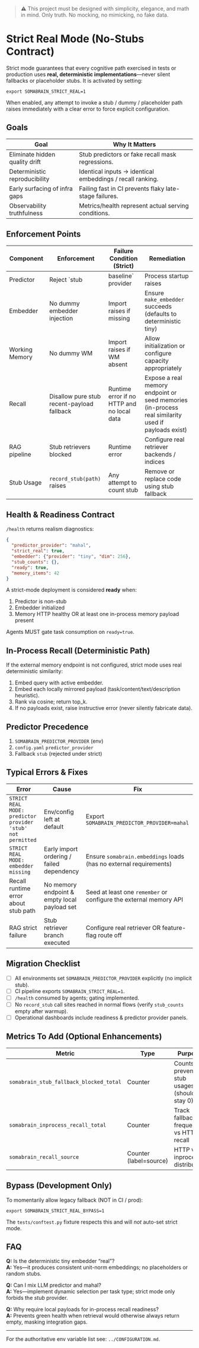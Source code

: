 > :warning: This project must be designed with simplicity, elegance, and math in mind. Only truth. No mocking, no mimicking, no fake data.

# Strict Real Mode (No-Stubs Contract)

Strict mode guarantees that every cognitive path exercised in tests or production uses **real, deterministic implementations**—never silent fallbacks or placeholder stubs. It is activated by setting:

```
export SOMABRAIN_STRICT_REAL=1
```

When enabled, any attempt to invoke a stub / dummy / placeholder path raises immediately with a
clear error to force explicit configuration.

## Goals
| Goal | Why It Matters |
|------|----------------|
| Eliminate hidden quality drift | Stub predictors or fake recall mask regressions. |
| Deterministic reproducibility | Identical inputs → identical embeddings / recall ranking. |
| Early surfacing of infra gaps | Failing fast in CI prevents flaky late-stage failures. |
| Observability truthfulness | Metrics/health represent actual serving conditions. |

## Enforcement Points
| Component | Enforcement | Failure Condition (Strict) | Remediation |
|-----------|-------------|-----------------------------|-------------|
| Predictor | Reject `stub|baseline` provider | Process startup raises | Set `SOMABRAIN_PREDICTOR_PROVIDER=mahal` or `llm` |
| Embedder | No dummy embedder injection | Import raises if missing | Ensure `make_embedder` succeeds (defaults to deterministic tiny) |
| Working Memory | No dummy WM | Import raises if WM absent | Allow initialization or configure capacity appropriately |
| Recall | Disallow pure stub recent-payload fallback | Runtime error if no HTTP and no local data | Expose a real memory endpoint or seed memories (in-process real similarity used if payloads exist) |
| RAG pipeline | Stub retrievers blocked | Runtime error | Configure real retriever backends / indices |
| Stub Usage | `record_stub(path)` raises | Any attempt to count stub | Remove or replace code using stub fallback |

## Health & Readiness Contract
`/health` returns realism diagnostics:
```json
{
  "predictor_provider": "mahal",
  "strict_real": true,
  "embedder": {"provider": "tiny", "dim": 256},
  "stub_counts": {},
  "ready": true,
  "memory_items": 42
}
```
A strict-mode deployment is considered **ready** when:
1. Predictor is non-stub
2. Embedder initialized
3. Memory HTTP healthy OR at least one in-process memory payload present

Agents MUST gate task consumption on `ready=true`.

## In-Process Recall (Deterministic Path)
If the external memory endpoint is not configured, strict mode uses real deterministic similarity:
1. Embed query with active embedder.
2. Embed each locally mirrored payload (task/content/text/description heuristic).
3. Rank via cosine; return top_k.
4. If no payloads exist, raise instructive error (never silently fabricate data).

## Predictor Precedence
1. `SOMABRAIN_PREDICTOR_PROVIDER` (env)
2. `config.yaml` `predictor_provider`
3. Fallback `stub` (rejected under strict)

## Typical Errors & Fixes
| Error | Cause | Fix |
|-------|-------|-----|
| `STRICT REAL MODE: predictor provider 'stub' not permitted` | Env/config left at default | Export `SOMABRAIN_PREDICTOR_PROVIDER=mahal` |
| `STRICT REAL MODE: embedder missing` | Early import ordering / failed dependency | Ensure `somabrain.embeddings` loads (has no external requirements) |
| Recall runtime error about stub path | No memory endpoint & empty local payload set | Seed at least one `remember` or configure the external memory API |
| RAG strict failure | Stub retriever branch executed | Configure real retriever OR feature-flag route off |

## Migration Checklist
- [ ] All environments set `SOMABRAIN_PREDICTOR_PROVIDER` explicitly (no implicit stub).
- [ ] CI pipeline exports `SOMABRAIN_STRICT_REAL=1`.
- [ ] `/health` consumed by agents; gating implemented.
- [ ] No `record_stub` call sites reached in normal flows (verify `stub_counts` empty after warmup).
- [ ] Operational dashboards include readiness & predictor provider panels.

## Metrics To Add (Optional Enhancements)
| Metric | Type | Purpose |
|--------|------|---------|
| `somabrain_stub_fallback_blocked_total` | Counter | Counts prevented stub usages (should stay 0) |
| `somabrain_inprocess_recall_total` | Counter | Track fallback frequency vs HTTP recall |
| `somabrain_recall_source` | Counter (label=source) | HTTP vs inprocess distribution |

## Bypass (Development Only)
To momentarily allow legacy fallback (NOT in CI / prod):
```
export SOMABRAIN_STRICT_REAL_BYPASS=1
```
The `tests/conftest.py` fixture respects this and will *not* auto-set strict mode.

## FAQ
**Q:** Is the deterministic tiny embedder “real”?  
**A:** Yes—it produces consistent unit-norm embeddings; no placeholders or random stubs.

**Q:** Can I mix LLM predictor and mahal?  
**A:** Yes—implement dynamic selection per task type; strict mode only forbids the *stub* provider.

**Q:** Why require local payloads for in-process recall readiness?  
**A:** Prevents green health when retrieval would otherwise always return empty, masking integration gaps.

---
For the authoritative env variable list see: `../CONFIGURATION.md`.
